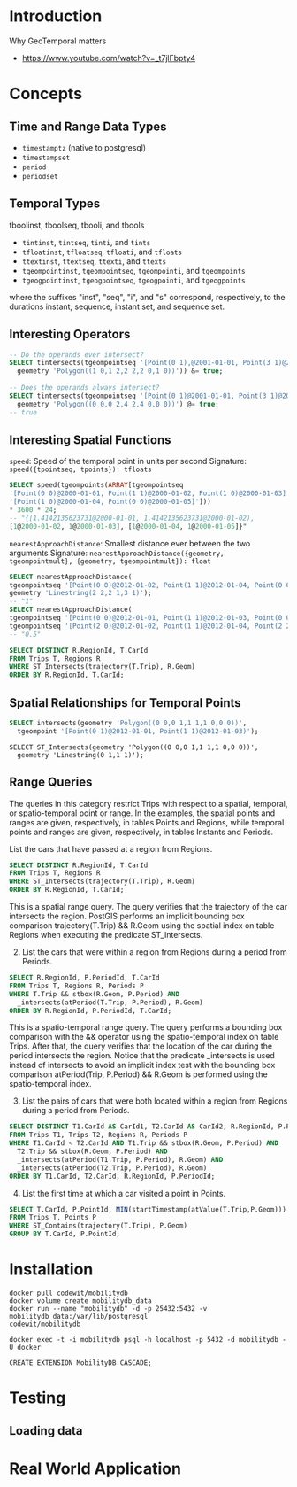 
# Introduction

Why GeoTemporal matters
* https://www.youtube.com/watch?v=_t7jlFbpty4

# Concepts

## Time and Range Data Types
- `timestamptz` (native to postgresql)
- `timestampset`
- `period`
- `periodset`

## Temporal Types

tboolinst, tboolseq, tbooli, and tbools
- `tintinst`, `tintseq`, `tinti`, and `tints`
- `tfloatinst`, `tfloatseq`, `tfloati`, and `tfloats`
- `ttextinst`, `ttextseq`, `ttexti`, and `ttexts`
- `tgeompointinst`, `tgeompointseq`, `tgeompointi`, and `tgeompoints`
- `tgeogpointinst`, `tgeogpointseq`, `tgeogpointi`, and `tgeogpoints`

where the suffixes "inst", "seq", "i", and "s" correspond, respectively, to the durations instant, sequence,
instant set, and sequence set.


## Interesting Operators

```sql
-- Do the operands ever intersect?
SELECT tintersects(tgeompointseq '[Point(0 1),@2001-01-01, Point(3 1)@2001-01-04)', 
  geometry 'Polygon((1 0,1 2,2 2,2 0,1 0))')) &= true;
  
-- Does the operands always intersect?
SELECT tintersects(tgeompointseq '[Point(0 1)@2001-01-01, Point(3 1)@2001-01-04)',
  geometry 'Polygon((0 0,0 2,4 2,4 0,0 0))') @= true;
-- true
```

## Interesting Spatial Functions

`speed`: Speed of the temporal point in units per second
Signature: `speed({tpointseq, tpoints}): tfloats`

```sql
SELECT speed(tgeompoints(ARRAY[tgeompointseq
'[Point(0 0)@2000-01-01, Point(1 1)@2000-01-02, Point(1 0)@2000-01-03]',
'[Point(1 0)@2000-01-04, Point(0 0)@2000-01-05]']))
* 3600 * 24;
-- "{[1.4142135623731@2000-01-01, 1.4142135623731@2000-01-02),
[1@2000-01-02, 1@2000-01-03], [1@2000-01-04, 1@2000-01-05]}"
```

`nearestApproachDistance`: Smallest distance ever between the two arguments
Signature: `nearestApproachDistance({geometry, tgeompointmult}, {geometry, tgeompointmult}): float`

```sql
SELECT nearestApproachDistance(
tgeompointseq '[Point(0 0)@2012-01-02, Point(1 1)@2012-01-04, Point(0 0)@2012-01-06)',
geometry 'Linestring(2 2,2 1,3 1)');
-- "1"
SELECT nearestApproachDistance(
tgeompointseq '[Point(0 0)@2012-01-01, Point(1 1)@2012-01-03, Point(0 0)@2012-01-05)',
tgeompointseq '[Point(2 0)@2012-01-02, Point(1 1)@2012-01-04, Point(2 2)@2012-01-06)');
-- "0.5"
```

```sql
SELECT DISTINCT R.RegionId, T.CarId
FROM Trips T, Regions R
WHERE ST_Intersects(trajectory(T.Trip), R.Geom)
ORDER BY R.RegionId, T.CarId;
```

## Spatial Relationships for Temporal Points

```sql
SELECT intersects(geometry 'Polygon((0 0,0 1,1 1,1 0,0 0))',
  tgeompoint '[Point(0 1)@2012-01-01, Point(1 1)@2012-01-03)');
```

```
SELECT ST_Intersects(geometry 'Polygon((0 0,0 1,1 1,1 0,0 0))',
  geometry 'Linestring(0 1,1 1)');
```

## Range Queries

The queries in this category restrict Trips with respect to a spatial, temporal, or spatio-temporal point or range. In the examples, the spatial points and ranges are given, respectively, in tables Points and Regions, while temporal points and ranges are given, respectively, in tables Instants and Periods.


List the cars that have passed at a region from Regions.

```sql 
SELECT DISTINCT R.RegionId, T.CarId
FROM Trips T, Regions R
WHERE ST_Intersects(trajectory(T.Trip), R.Geom)
ORDER BY R.RegionId, T.CarId;
```

This is a spatial range query. The query verifies that the trajectory of the car intersects the region. PostGIS performs an implicit bounding box comparison trajectory(T.Trip) && R.Geom using the spatial index on table Regions when executing the predicate ST_Intersects.

2. List the cars that were within a region from Regions during a period from Periods.

```sql
SELECT R.RegionId, P.PeriodId, T.CarId
FROM Trips T, Regions R, Periods P
WHERE T.Trip && stbox(R.Geom, P.Period) AND
  _intersects(atPeriod(T.Trip, P.Period), R.Geom)
ORDER BY R.RegionId, P.PeriodId, T.CarId;
```

This is a spatio-temporal range query. The query performs a bounding box comparison with the && operator using the spatio-temporal index on table Trips. After that, the query verifies that the location of the car during the period intersects the region. Notice that the predicate \_intersects is used instead of intersects to avoid an implicit index test with the bounding box comparison atPeriod(Trip, P.Period) && R.Geom is performed using the spatio-temporal index.

3. List the pairs of cars that were both located within a region from Regions during a period from Periods.

```sql
SELECT DISTINCT T1.CarId AS CarId1, T2.CarId AS CarId2, R.RegionId, P.PeriodId
FROM Trips T1, Trips T2, Regions R, Periods P
WHERE T1.CarId < T2.CarId AND T1.Trip && stbox(R.Geom, P.Period) AND
  T2.Trip && stbox(R.Geom, P.Period) AND
  _intersects(atPeriod(T1.Trip, P.Period), R.Geom) AND
  _intersects(atPeriod(T2.Trip, P.Period), R.Geom)
ORDER BY T1.CarId, T2.CarId, R.RegionId, P.PeriodId;
```

4. List the first time at which a car visited a point in Points.

```sql
SELECT T.CarId, P.PointId, MIN(startTimestamp(atValue(T.Trip,P.Geom))) AS Instant
FROM Trips T, Points P
WHERE ST_Contains(trajectory(T.Trip), P.Geom)
GROUP BY T.CarId, P.PointId;
```

# Installation

```
docker pull codewit/mobilitydb
docker volume create mobilitydb_data
docker run --name "mobilitydb" -d -p 25432:5432 -v mobilitydb_data:/var/lib/postgresql
codewit/mobilitydb
```

```
docker exec -t -i mobilitydb psql -h localhost -p 5432 -d mobilitydb -U docker
```

```
CREATE EXTENSION MobilityDB CASCADE;
```

# Testing

## Loading data

# Real World Application
